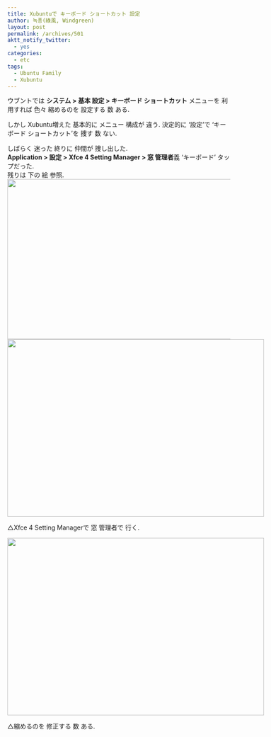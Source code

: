 ```yaml
---
title: Xubuntuで キーボード ショートカット 設定
author: 녹풍(綠風, Windgreen)
layout: post
permalink: /archives/501
aktt_notify_twitter:
  - yes
categories:
  - etc
tags:
  - Ubuntu Family
  - Xubuntu
---
```

ウブントでは **システム > 基本 設定 > キーボード ショートカット** メニューを 利用すれば 色々 縮めるのを 設定する 数 ある. <div>
  しかし Xubuntu増えた 基本的に メニュー 構成が 違う. 決定的に &#8216;設定&#8217;で &#8216;キーボード ショートカット&#8217;を 捜す 数 ない.
</div>

<div>
  しばらく 迷った 終りに 仲間が 捜し出した.
</div>

<div>
  <b>Application > 設定 > Xfce 4 Setting Manager > 窓 管理者</b>義 &#8216;キーボード&#8217; タップだった.
</div>

<div>
  残りは 下の 絵 参照.
</div>

<div>
  <img src="http://dl.dropboxusercontent.com/u/15546257/blog/mytory/old-images/1/cfile29.uf.137E81544D4BC9591894F8.png" class="aligncenter" alt="" height="362" width="580" />
</div>

<div>
  <div style="width: 590px" class="wp-caption aligncenter">
    <img src="http://dl.dropboxusercontent.com/u/15546257/blog/mytory/old-images/1/cfile28.uf.1961B1504D4BC95820248A.png" alt="" height="401" width="580" /><p class="wp-caption-text">
      △Xfce 4 Setting Managerで 窓 管理者で 行く.
    </p>
  </div>
  
  <div style="width: 590px" class="wp-caption aligncenter">
    <img src="http://dl.dropboxusercontent.com/u/15546257/blog/mytory/old-images/1/cfile23.uf.1769354D4D4BC9580FFC21.png" alt="" height="401" width="580" /><p class="wp-caption-text">
      △縮めるのを 修正する 数 ある.
    </p>
  </div>
</div>

<div>
</div>